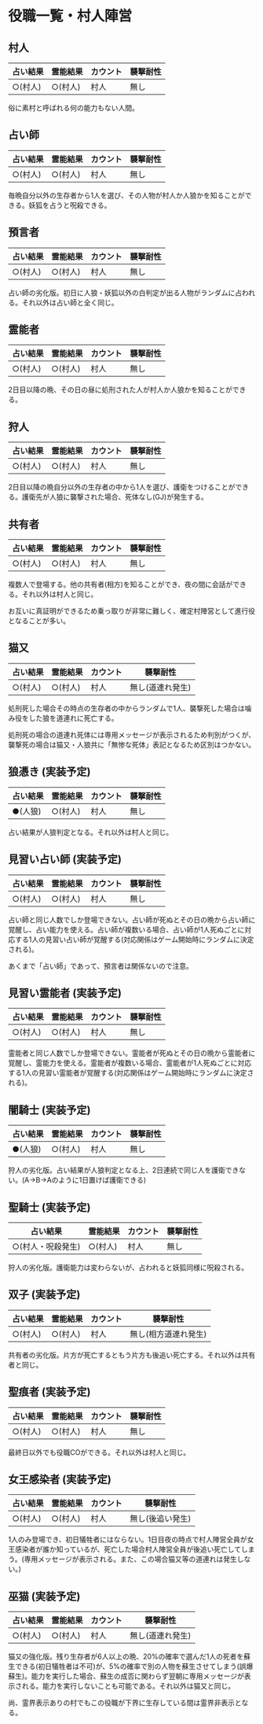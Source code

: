 # 役職一覧・村人陣営



## 村人

|占い結果|霊能結果|カウント|襲撃耐性|
|-------|-------|-------|-------|
|○(村人)|○(村人)|村人|無し|

俗に素村と呼ばれる何の能力もない人間。


## 占い師

|占い結果|霊能結果|カウント|襲撃耐性|
|-------|-------|-------|-------|
|○(村人)|○(村人)|村人|無し|

毎晩自分以外の生存者から1人を選び、その人物が村人か人狼かを知ることができる。妖狐を占うと呪殺できる。


## 預言者

|占い結果|霊能結果|カウント|襲撃耐性|
|-------|-------|-------|-------|
|○(村人)|○(村人)|村人|無し|

占い師の劣化版。初日に人狼・妖狐以外の白判定が出る人物がランダムに占われる。それ以外は占い師と全く同じ。


## 霊能者

|占い結果|霊能結果|カウント|襲撃耐性|
|-------|-------|-------|-------|
|○(村人)|○(村人)|村人|無し|

2日目以降の晩、その日の昼に処刑された人が村人か人狼かを知ることができる。


## 狩人

|占い結果|霊能結果|カウント|襲撃耐性|
|-------|-------|-------|-------|
|○(村人)|○(村人)|村人|無し|

2日目以降の晩自分以外の生存者の中から1人を選び、護衛をつけることができる。護衛先が人狼に襲撃された場合、死体なし(GJ)が発生する。


## 共有者

|占い結果|霊能結果|カウント|襲撃耐性|
|-------|-------|-------|-------|
|○(村人)|○(村人)|村人|無し|

複数人で登場する。他の共有者(相方)を知ることができ、夜の間に会話ができる。それ以外は村人と同じ。

お互いに真証明ができるため乗っ取りが非常に難しく、確定村陣営として進行役となることが多い。


## 猫又

|占い結果|霊能結果|カウント|襲撃耐性|
|-------|-------|-------|-------|
|○(村人)|○(村人)|村人|無し(道連れ発生)|

処刑死した場合その時点の生存者の中からランダムで1人、襲撃死した場合は噛み役をした狼を道連れに死亡する。

処刑死の場合の道連れ死体には専用メッセージが表示されるため判別がつくが、襲撃死の場合は猫又・人狼共に「無惨な死体」表記となるため区別はつかない。


## 狼憑き (実装予定)

|占い結果|霊能結果|カウント|襲撃耐性|
|-------|-------|-------|-------|
|●(人狼)|○(村人)|村人|無し|

占い結果が人狼判定となる。それ以外は村人と同じ。


## 見習い占い師 (実装予定)

|占い結果|霊能結果|カウント|襲撃耐性|
|-------|-------|-------|-------|
|○(村人)|○(村人)|村人|無し|

占い師と同じ人数でしか登場できない。占い師が死ぬとその日の晩から占い師に覚醒し、占い能力を使える。占い師が複数いる場合、占い師が1人死ぬごとに対応する1人の見習い占い師が覚醒する(対応関係はゲーム開始時にランダムに決定される)。

あくまで「占い師」であって、預言者は関係ないので注意。


## 見習い霊能者 (実装予定)

|占い結果|霊能結果|カウント|襲撃耐性|
|-------|-------|-------|-------|
|○(村人)|○(村人)|村人|無し|

霊能者と同じ人数でしか登場できない。霊能者が死ぬとその日の晩から霊能者に覚醒し、霊能力を使える。霊能者が複数いる場合、霊能者が1人死ぬごとに対応する1人の見習い霊能者が覚醒する(対応関係はゲーム開始時にランダムに決定される)。


## 闇騎士 (実装予定)

|占い結果|霊能結果|カウント|襲撃耐性|
|-------|-------|-------|-------|
|●(人狼)|○(村人)|村人|無し|

狩人の劣化版。占い結果が人狼判定となる上、2日連続で同じ人を護衛できない。(A→B→Aのように1日置けば護衛できる)


## 聖騎士 (実装予定)

|占い結果|霊能結果|カウント|襲撃耐性|
|-------|-------|-------|-------|
|○(村人・呪殺発生)|○(村人)|村人|無し|

狩人の劣化版。護衛能力は変わらないが、占われると妖狐同様に呪殺される。


## 双子 (実装予定)

|占い結果|霊能結果|カウント|襲撃耐性|
|-------|-------|-------|-------|
|○(村人)|○(村人)|村人|無し(相方道連れ発生)|

共有者の劣化版。片方が死亡するともう片方も後追い死亡する。それ以外は共有者と同じ。


## 聖痕者 (実装予定)

|占い結果|霊能結果|カウント|襲撃耐性|
|-------|-------|-------|-------|
|○(村人)|○(村人)|村人|無し|

最終日以外でも役職COができる。それ以外は村人と同じ。


## 女王感染者 (実装予定)

|占い結果|霊能結果|カウント|襲撃耐性|
|-------|-------|-------|-------|
|○(村人)|○(村人)|村人|無し(後追い発生)|

1人のみ登場でき、初日犠牲者にはならない。1日目夜の時点で村人陣営全員が女王感染者が誰か知っているが、死亡した場合村人陣営全員が後追い死亡してしまう。(専用メッセージが表示される。また、この場合猫又等の道連れは発生しない。)


## 巫猫 (実装予定)

|占い結果|霊能結果|カウント|襲撃耐性|
|-------|-------|-------|-------|
|○(村人)|○(村人)|村人|無し(道連れ発生)|

猫又の強化版。残り生存者が6人以上の晩、20%の確率で選んだ1人の死者を蘇生できる(初日犠牲者は不可)が、5%の確率で別の人物を蘇生させてしまう(誤爆蘇生)。能力を実行した場合、蘇生の成否に関わらず翌朝に専用メッセージが表示される。能力を実行しないことも可能である。それ以外は猫又と同じ。

尚、霊界表示ありの村でもこの役職が下界に生存している間は霊界非表示となる。
